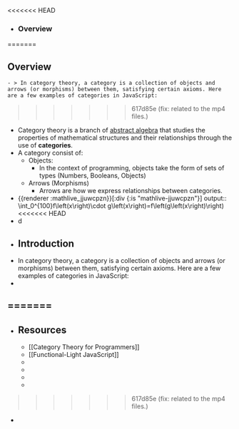 <<<<<<< HEAD
- ### Overview
=======
## Overview
	- > In category theory, a category is a collection of objects and arrows (or morphisms) between them, satisfying certain axioms. Here are a few examples of categories in JavaScript:
>>>>>>> 617d85e (fix: related to the mp4 files.)
- Category theory is a branch of [abstract algebra](https://en.wikipedia.org/wiki/Abstract_algebra) that studies the properties of mathematical structures and their relationships through the use of **categories**.
- A category consist of:
	- Objects:
		- In the context of programming, objects take the form of sets of types (Numbers, Booleans, Objects)
	- Arrows (Morphisms)
		- Arrows are how we express relationships between categories.
- {{renderer :mathlive_jjuwcpzn}}[:div {:is "mathlive-jjuwcpzn"}]
  output:: \int_0^{100}f\left(x\right)\cdot g\left(x\right)=f\left(g\left(x\right)\right)
<<<<<<< HEAD
- d
- ## Introduction
- In category theory, a category is a collection of objects and arrows (or morphisms) between them, satisfying certain axioms. Here are a few examples of categories in JavaScript:
-
=======
-
- ## Resources
	- [[Category Theory for Programmers]]
	- [[Functional-Light JavaScript]]
	-
	-
	-
	-
>>>>>>> 617d85e (fix: related to the mp4 files.)
-